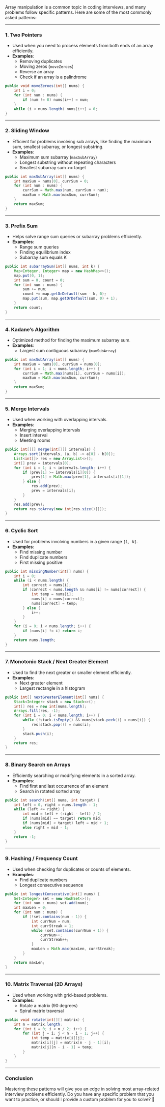 Array manipulation is a common topic in coding interviews, and many problems follow specific patterns. Here are some of the most commonly asked patterns:

---

### **1. Two Pointers**
- Used when you need to process elements from both ends of an array efficiently.
- **Examples**:
    - Removing duplicates
    - Moving zeros (`moveZeroes`)
    - Reverse an array
    - Check if an array is a palindrome

```java
public void moveZeroes(int[] nums) {
    int i = 0;
    for (int num : nums) {
        if (num != 0) nums[i++] = num;
    }
    while (i < nums.length) nums[i++] = 0;
}
```

---

### **2. Sliding Window**
- Efficient for problems involving sub arrays, like finding the maximum sum, smallest subarray, or longest substring.
- **Examples**:
    - Maximum sum subarray (`maxSubArray`)
    - Longest substring without repeating characters
    - Smallest subarray sum >= target

```java
public int maxSubArray(int[] nums) {
    int maxSum = nums[0], currSum = 0;
    for (int num : nums) {
        currSum = Math.max(num, currSum + num);
        maxSum = Math.max(maxSum, currSum);
    }
    return maxSum;
}
```

---

### **3. Prefix Sum**
- Helps solve range sum queries or subarray problems efficiently.
- **Examples**:
    - Range sum queries
    - Finding equilibrium index
    - Subarray sum equals K

```java
public int subarraySum(int[] nums, int k) {
    Map<Integer, Integer> map = new HashMap<>();
    map.put(0, 1);
    int sum = 0, count = 0;
    for (int num : nums) {
        sum += num;
        count += map.getOrDefault(sum - k, 0);
        map.put(sum, map.getOrDefault(sum, 0) + 1);
    }
    return count;
}
```

---

### **4. Kadane’s Algorithm**
- Optimized method for finding the maximum subarray sum.
- **Examples**:
    - Largest sum contiguous subarray (`maxSubArray`)

```java
public int maxSubArray(int[] nums) {
    int maxSum = nums[0], currSum = nums[0];
    for (int i = 1; i < nums.length; i++) {
        currSum = Math.max(nums[i], currSum + nums[i]);
        maxSum = Math.max(maxSum, currSum);
    }
    return maxSum;
}
```

---

### **5. Merge Intervals**
- Used when working with overlapping intervals.
- **Examples**:
    - Merging overlapping intervals
    - Insert interval
    - Meeting rooms

```java
public int[][] merge(int[][] intervals) {
    Arrays.sort(intervals, (a, b) -> a[0] - b[0]);
    List<int[]> res = new ArrayList<>();
    int[] prev = intervals[0];
    for (int i = 1; i < intervals.length; i++) {
        if (prev[1] >= intervals[i][0]) {
            prev[1] = Math.max(prev[1], intervals[i][1]);
        } else {
            res.add(prev);
            prev = intervals[i];
        }
    }
    res.add(prev);
    return res.toArray(new int[res.size()][]);
}
```

---

### **6. Cyclic Sort**
- Used for problems involving numbers in a given range `[1, N]`.
- **Examples**:
    - Find missing number
    - Find duplicate numbers
    - First missing positive

```java
public int missingNumber(int[] nums) {
    int i = 0;
    while (i < nums.length) {
        int correct = nums[i];
        if (correct < nums.length && nums[i] != nums[correct]) {
            int temp = nums[i];
            nums[i] = nums[correct];
            nums[correct] = temp;
        } else {
            i++;
        }
    }
    for (i = 0; i < nums.length; i++) {
        if (nums[i] != i) return i;
    }
    return nums.length;
}
```

---

### **7. Monotonic Stack / Next Greater Element**
- Used to find the next greater or smaller element efficiently.
- **Examples**:
    - Next greater element
    - Largest rectangle in a histogram

```java
public int[] nextGreaterElement(int[] nums) {
    Stack<Integer> stack = new Stack<>();
    int[] res = new int[nums.length];
    Arrays.fill(res, -1);
    for (int i = 0; i < nums.length; i++) {
        while (!stack.isEmpty() && nums[stack.peek()] < nums[i]) {
            res[stack.pop()] = nums[i];
        }
        stack.push(i);
    }
    return res;
}
```

---

### **8. Binary Search on Arrays**
- Efficiently searching or modifying elements in a sorted array.
- **Examples**:
    - Find first and last occurrence of an element
    - Search in rotated sorted array

```java
public int search(int[] nums, int target) {
    int left = 0, right = nums.length - 1;
    while (left <= right) {
        int mid = left + (right - left) / 2;
        if (nums[mid] == target) return mid;
        if (nums[mid] < target) left = mid + 1;
        else right = mid - 1;
    }
    return -1;
}
```

---

### **9. Hashing / Frequency Count**
- Used when checking for duplicates or counts of elements.
- **Examples**:
    - Find duplicate numbers
    - Longest consecutive sequence

```java
public int longestConsecutive(int[] nums) {
    Set<Integer> set = new HashSet<>();
    for (int num : nums) set.add(num);
    int maxLen = 0;
    for (int num : nums) {
        if (!set.contains(num - 1)) {
            int currNum = num;
            int currStreak = 1;
            while (set.contains(currNum + 1)) {
                currNum++;
                currStreak++;
            }
            maxLen = Math.max(maxLen, currStreak);
        }
    }
    return maxLen;
}
```

---

### **10. Matrix Traversal (2D Arrays)**
- Used when working with grid-based problems.
- **Examples**:
    - Rotate a matrix (90 degrees)
    - Spiral matrix traversal

```java
public void rotate(int[][] matrix) {
    int n = matrix.length;
    for (int i = 0; i < n / 2; i++) {
        for (int j = i; j < n - i - 1; j++) {
            int temp = matrix[i][j];
            matrix[i][j] = matrix[n - j - 1][i];
            matrix[j][n - i - 1] = temp;
        }
    }
}
```

---

### **Conclusion**
Mastering these patterns will give you an edge in solving most array-related interview problems efficiently. Do you have any specific problem that you want to practice, or should I provide a custom problem for you to solve? 🚀